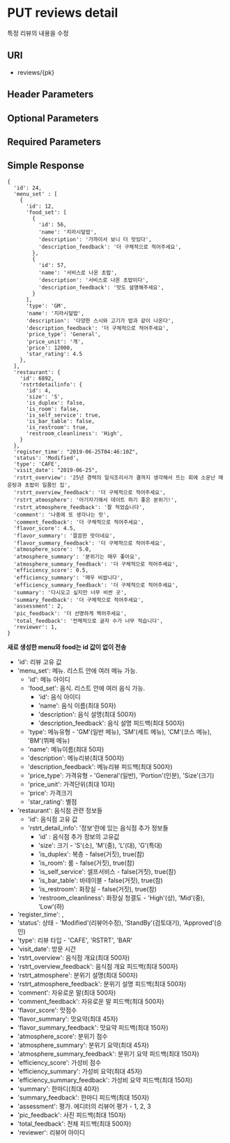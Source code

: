 # PUT reviews detail

특정 리뷰의 내용을 수정

## URI

- reviews/{pk}


## Header Parameters


## Optional Parameters


## Required Parameters




## Simple Response

```{.json}
{
  'id': 24, 
  'menu_set' : [
    {
      'id': 12,
      'food_set': [
        {
          'id': 56,
          'name': '지라시덮밥',
          'description': '가까이서 보니 더 맛있다',
          'description_feedback': '더 구체적으로 적어주세요',
        },
        {
          'id': 57,
          'name': '서비스로 나온 초밥',
          'description': '서비스로 나온 초밥이다',
          'description_feedback': '맛도 설명해주세요',
        }
      ],
      'type': 'GM',
      'name': '지라시덮밥',
      'description': '다양한 스시와 고기가 밥과 같이 나온다',
      'description_feedback': '더 구체적으로 적어주세요',
      'price_type': 'General',
      'price_unit': '개',
      'price': 12000,
      'star_rating': 4.5
    },
  ],
  'restaurant': {
    'id': 6892,
    'rstrtdetailinfo': {
      'id': 4,
      'size': 'S',
      'is_duplex': false, 
      'is_room': false, 
      'is_self_service': true, 
      'is_bar_table': false,
      'is_restroom': true,
      'restroom_cleanliness': 'High',
    } 
  },
  'register_time': "2019-06-25T04:46:10Z",
  'status': 'Modified', 
  'type': 'CAFE',
  'visit_date': "2019-06-25",
  'rstrt_overview': '25년 경력의 일식조리사가 결까지 생각해서 뜨는 회에 소문난 매운탕과 초밥이 일품인 집',
  'rstrt_overview_feedback': '더 구체적으로 적어주세요',
  'rstrt_atmosphere': '아기자기해서 데이트 하기 좋은 분위기!',
  'rstrt_atmosphere_feedback': '잘 적었습니다',
  'comment': '나중에 또 생각나는 맛',
  'comment_feedback': '더 구체적으로 적어주세요',
  'flavor_score': 4.5, 
  'flavor_summary': '깔끔한 맛이네요',
  'flavor_summary_feedback': '더 구체적으로 적어주세요',
  'atmosphere_score': '5.0,
  'atmosphere_summary': '분위기는 매우 좋아요',
  'atmosphere_summary_feedback': '더 구체적으로 적어주세요',
  'efficiency_score': 0.5,
  'efficiency_summary': '매우 비쌉니다',
  'efficiency_summary_feedback': '더 구체적으로 적어주세요',
  'summary': '다시오고 싶지만 너무 비싼 곳',
  'summary_feedback': '더 구체적으로 적어주세요',
  'assessment': 2,
  'pic_feedback': '더 선명하게 찍어주세요',
  'total_feedback': '전체적으로 글자 수가 너무 적습니다',
  'reviewer': 1,
}
```

**새로 생성한 menu와 food는 id 값이 없이 전송**

- 'id': 리뷰 고유 값
- 'menu_set': 메뉴. 리스트 안에 여러 메뉴 가능.
  - 'id': 메뉴 아이디
  - 'food_set': 음식. 리스트 안에 여러 음식 가능.   
    - 'id': 음식 아이디
    - 'name': 음식 이름(최대 50자)
    - 'description': 음식 설명(최대 500자)
    - 'description_feedback': 음식 설명 피드백(최대 500자)
  - 'type': 메뉴유형 - 'GM'(일반 메뉴), 'SM'(세트 메뉴), 'CM'(코스 메뉴), 'BM'(뷔페 메뉴)
  - 'name': 메뉴이름(최대 50자)
  - 'description': 메뉴리뷰(최대 500자)
  - 'description_feedback': 메뉴리뷰 피드백(최대 500자)
  - 'price_type': 가격유형 - 'General'(일반), 'Portion'(인분), 'Size'(크기)
  - 'price_unit': 가격단위(최대 10자)
  - 'price': 가격크기
  - 'star_rating': 별점
- 'restaurant': 음식점 관련 정보들
  - 'id': 음식점 고유 값
  - 'rstrt_detail_info': '정보'란에 있는 음식점 추가 정보들
    -  'id' : 음식점 추가 정보의 고유값
    -  'size': 크기 - 'S'(소), 'M'(중), 'L'(대), 'G'(특대)
    -  'is_duplex': 복층 - false(거짓), true(참)
    -  'is_room': 룸 - false(거짓), true(참)
    -  'is_self_service': 셀프서비스 - false(거짓), true(참)
    -  'is_bar_table': 바테이블 - false(거짓), true(참)
    -  'is_restroom': 화장실 - false(거짓), true(참)
    - 'restroom_cleanliness': 화장실 청결도 - 'High'(상), 'Mid'(중), 'Low'(하)
- 'register_time': ,
- 'status': 상태 - 'Modified'(리뷰어수정), 'StandBy'(검토대기), 'Approved'(승인)
- 'type': 리뷰 타입 - 'CAFE', 'RSTRT', 'BAR'
- 'visit_date': 방문 시간
- 'rstrt_overview': 음식점 개요(최대 500자)
- 'rstrt_overview_feedback': 음식점 개요 피드백(최대 500자)
- 'rstrt_atmosphere': 분위기 설명(최대 500자)
- 'rstrt_atmosphere_feedback': 분위기 설명 피드백(최대 500자)
- 'comment': 자유로운 말(최대 500자)
- 'comment_feedback': 자유로운 말 피드백(최대 500자)
- 'flavor_score': 맛점수
- 'flavor_summary': 맛요약(최대 45자)
- 'flavor_summary_feedback': 맛요약 피드백(최대 150자)
- 'atmosphere_score': 분위기 점수
- 'atmosphere_summary': 분위기 요약(최대 45자)
- 'atmosphere_summary_feedback': 분위기 요약 피드백(최대 150자)
- 'efficiency_score': 가성비 점수
- 'efficiency_summary': 가성비 요약(최대 45자)
- 'efficiency_summary_feedback': 가성비 요약 피드백(최대 150자)
- 'summary': 한마디(최대 40자)
- 'summary_feedback': 한마디 피드백(최대 150자)
- 'assessment': 평가. 에디터의 리뷰어 평가 - 1, 2, 3
- 'pic_feedback': 사진 피드백(최대 150자)
- 'total_feedback': 전체 피드백(최대 500자)
- 'reviewer': 리뷰어 아이디



